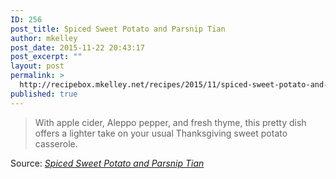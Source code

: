 ```yaml
---
ID: 256
post_title: Spiced Sweet Potato and Parsnip Tian
author: mkelley
post_date: 2015-11-22 20:43:17
post_excerpt: ""
layout: post
permalink: >
  http://recipebox.mkelley.net/recipes/2015/11/spiced-sweet-potato-and-parsnip-tian/
published: true
---
```

<blockquote>With apple cider, Aleppo pepper, and fresh thyme, this pretty dish offers a lighter take on your usual Thanksgiving sweet potato casserole.</blockquote>
Source: <em><a href="http://www.epicurious.com/recipes/food/views/spiced-sweet-potato-and-parsnip-tian">Spiced Sweet Potato and Parsnip Tian</a></em>